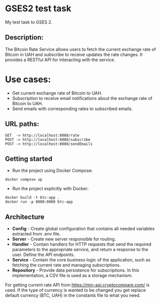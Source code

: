 # GSES2 test task
My test task to GSES 2.

## Description:
The Bitcoin Rate Service allows users to fetch the current exchange rate of Bitcoin in UAH and subscribe to receive updates the rate changes. It provides a RESTful API for interacting with the service.
# Use cases:
* Get current exchange rate of Bitcoin to UAH.
* Subscription to receive email notifications about the exchange rate of Bitcoin to UAH.
* Send emails with corresponding rates to subscribed emails.

## URL paths:
```
GET  -> http://localhost:8080/rate
POST -> http://localhost:8080/subscribe             
POST -> http://localhost:8080/sendEmails
```
## Getting started
* Run the project using Docker Compose:
```
docker compose up
```
* Run the project explicitly with Docker:
```
docker build -t btc-app .
docker run -p 8080:8080 btc-app
```
## Architecture
* **Config**  - Create global configuration that contains all needed variables extracted from .env file.
* **Server**  - Create new server responsible for routing.
* **Handler**  - Contain handlers for HTTP requests that send the required parameters to the appropriate service, and return a response to the user. Define the API endpoints.
* **Service** - Contain the core business logic of the application, such as fetching the current rate and managing subscriptions.
* **Repository** - Provide data persistence for subscriptions. In this implementation, a CSV file is used as a storage mechanism.

For getting current rate API from https://min-api.cryptocompare.com/ is used.
If the type of currency is wanted to be changed you get replace default currency (BTC, UAH) in the constants file to what you need.


 
